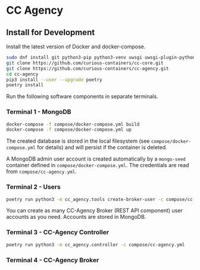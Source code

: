 # CC Agency

## Install for Development

Install the latest version of Docker and docker-compose.

```bash
sudo dnf install git python3-pip python3-venv uwsgi uwsgi-plugin-python3
git clone https://github.com/curious-containers/cc-core.git
git clone https://github.com/curious-containers/cc-agency.git
cd cc-agency
pip3 install --user --upgrade poetry
poetry install
```

Run the following software components in separate terminals.

### Terminal 1 - MongoDB

```bash
docker-compose -f compose/docker-compose.yml build
docker-compose -f compose/docker-compose.yml up
```

The created database is stored in the local filesystem (see `compose/docker-compose.yml` for details) and will persist if the container is deleted.

A MongoDB admin user account is created automatically by a `mongo-seed` container defined in `compose/docker-compose.yml`. The credentials are read from `compose/cc-agency.yml`.

### Terminal 2 - Users

```bash
poetry run python3 -m cc_agency.tools create-broker-user -c compose/cc-agency.yml
```

You can create as many CC-Agency Broker (REST API component) user accounts as you need. Accounts are stored in MongoDB.

### Terminal 3 - CC-Agency Controller

```bash
poetry run python3 -m cc_agency.controller -c compose/cc-agency.yml
```

### Terminal 4 - CC-Agency Broker


